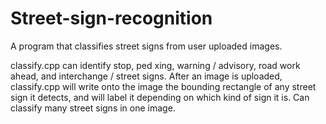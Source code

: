 # Street-sign-recognition

A program that classifies street signs from user uploaded images. 

classify.cpp can identify stop, ped xing, warning / advisory, road work ahead, and interchange / street signs. After an image is uploaded, classify.cpp will write onto the image the bounding rectangle of any street sign it detects, and will label it depending on which kind of sign it is. Can classify many street signs in one image.

